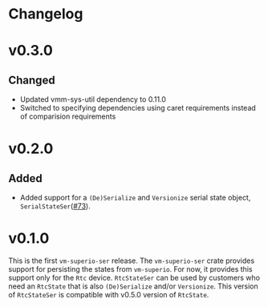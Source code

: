 # Changelog

# v0.3.0

## Changed

- Updated vmm-sys-util dependency to 0.11.0
- Switched to specifying dependencies using caret requirements
  instead of comparision requirements

# v0.2.0

## Added

- Added support for a `(De)Serialize` and `Versionize` serial state object,
  `SerialStateSer`([#73](https://github.com/rust-vmm/vm-superio/pull/73)).

# v0.1.0

This is the first `vm-superio-ser` release.
The `vm-superio-ser` crate provides support for persisting the states from
`vm-superio`. For now, it provides this support only for the `Rtc` device.
`RtcStateSer` can be used by customers who need an `RtcState` that is also
`(De)Serialize` and/or `Versionize`.
This version of `RtcStateSer` is compatible with v0.5.0 version of `RtcState`.
